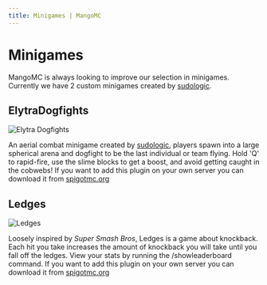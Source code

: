 ```yaml
---
title: Minigames | MangoMC
---
```


# Minigames

MangoMC is always looking to improve our selection in minigames. Currently we have 2 custom minigames created by [sudologic](https://sudologic.net).

## ElytraDogfights

![Elytra Dogfights](/images/elytra.png)

An aerial combat minigame created by [sudologic](https://sudologic.net), players spawn into a large spherical arena and dogfight to be the last individual or team flying. Hold 'Q' to rapid-fire, use the slime blocks to get a boost, and avoid getting caught in the cobwebs!
If you want to add this plugin on your own server you can download it from [spigotmc.org](https://www.spigotmc.org/resources/elytra-dogfights.60491/)

## Ledges

![Ledges](/images/ledges.jpg)

Loosely inspired by _Super Smash Bros_, Ledges is a game about knockback. Each hit you take increases the amount of knockback you will take until you fall off the ledges. View your stats by running the /showleaderboard command.
If you want to add this plugin on your own server you can download it from [spigotmc.org](https://www.spigotmc.org/resources/ledges.99653/)

